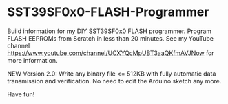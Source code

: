 # SST39SF0x0-FLASH-Programmer

Build information for my DIY SST39SF0x0 FLASH programmer. Program FLASH EEPROMs from Scratch in less than 20 minutes.
See my YouTube channel https://www.youtube.com/channel/UCXYQcMpUBT3aaQKfmAVJNow for more information.

NEW Version 2.0: Write any binary file <= 512KB with fully automatic data transmission and verification.
No need to edit the Arduino sketch any more.

Have fun!
